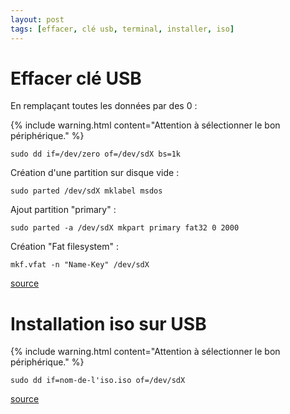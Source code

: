 ```yaml
---
layout: post
tags: [effacer, clé usb, terminal, installer, iso]
---
```


# Effacer clé USB
En remplaçant toutes les données par des 0 :

{% include warning.html content="Attention à sélectionner le bon périphérique." %}

```
sudo dd if=/dev/zero of=/dev/sdX bs=1k
```

Création d'une partition sur disque vide :

```
sudo parted /dev/sdX mklabel msdos
```

Ajout partition "primary" :

```
sudo parted -a /dev/sdX mkpart primary fat32 0 2000
```

Création "Fat filesystem" :

```
mkf.vfat -n "Name-Key" /dev/sdX
```

[source](https://askubuntu.com/questions/185815/how-do-i-clear-everything-data-viruses-from-a-thumbdrive)


# Installation iso sur USB

{% include warning.html content="Attention à sélectionner le bon périphérique." %}

```
sudo dd if=nom-de-l'iso.iso of=/dev/sdX
```

[source](https://medium.com/@tbeach/use-unix-dd-command-to-os-bootable-on-usb-drive-6671945d95a6)

